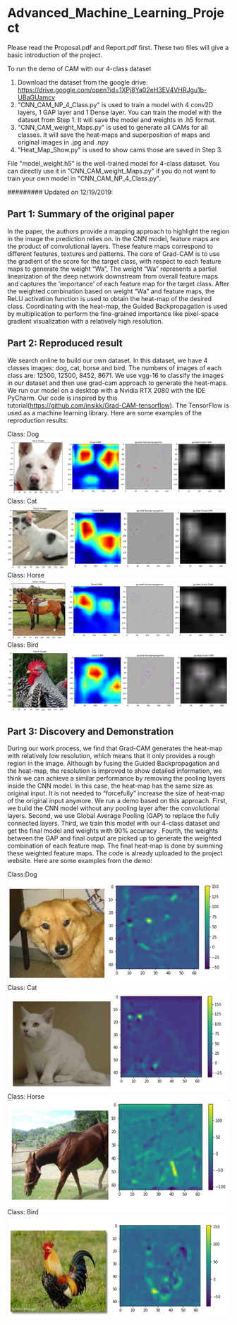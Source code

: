 # Advanced_Machine_Learning_Project

Please read the Proposal.pdf and Report.pdf first. These two files will give a basic introduction of the project. 

To run the demo of CAM with our 4-class dataset

1. Download the dataset from the google drive: https://drive.google.com/open?id=1XPj8Ya02eH3EV4VHRJgu1b-UBaGUamcv
2. "CNN_CAM_NP_4_Class.py" is used to train a model with 4 conv2D layers, 1 GAP layer and 1 Dense layer. You can train the model with the dataset from Step 1. It will save the model and weights in .h5 format.
3. "CNN_CAM_weight_Maps.py" is used to generate all CAMs for all classes. It will save the heat-maps and superposition of maps and original images in .jpg and .npy
4. "Heat_Map_Show.py" is used to show cams those are saved in Step 3.

File "model_weight.h5" is the well-trained model for 4-class dataset. You can directly use it in "CNN_CAM_weight_Maps.py" if you do not want to train your own model in "CNN_CAM_NP_4_Class.py".

#########
Updated on 12/19/2019:
## Part 1: Summary of the original paper
In the paper, the authors provide a mapping approach to highlight the region in the image the prediction relies on. In the CNN model, feature maps are the product of convolutional layers. These feature maps correspond to different features, textures and patterns. The core of Grad-CAM is to use the gradient of the score for the target class, with respect to each feature maps to generate the weight “Wa”, The weight “Wa” represents a partial linearization of the deep network downstream from overall feature maps and captures the ‘importance’ of each feature map for the target class. After the weighted combination based on weight “Wa” and feature maps, the ReLU activation function is used to obtain the heat-map of the desired class. Coordinating with the heat-map, the Guided Backpropagation is used by multiplication to perform the fine-grained importance like pixel-space gradient visualization with a relatively high resolution. 

## Part 2: Reproduced result
We search online to build our own dataset. In this dataset, we have 4 classes images: dog, cat, horse and bird. The numbers of images of each class are: 12500, 12500, 8452, 8671. We use vgg-16 to classify the images in our dataset and then use grad-cam approach to generate the heat-maps. We run our model on a desktop with a Nvidia RTX 2080 with the IDE PyCharm. Our code is inspired by this tutorial(https://github.com/insikk/Grad-CAM-tensorflow). The TensorFlow is used as a machine learning library.  Here are some examples of the reproduction results:

Class: Dog
![Reproduced_Dog](/images/reproduce_dog.png)
Class: Cat
![Reproduced_Cat](/images/reproduce_cat.png) 
Class: Horse
![Reproduced_Horse](/images/reproduce_horse.png) 
Class: Bird
![Reproduced_Bird](/images/reproduce_bird.png) 


## Part 3: Discovery and Demonstration
During our work process, we find that Grad-CAM generates the heat-map with relatively low resolution, which means that it only provides a rough region in the image. Although by fusing the Guided Backpropagation and the heat-map, the resolution is improved to show detailed information, we think we can achieve a similar performance by removing the pooling layers inside the CNN model. In this case, the heat-map has the same size as original input. It is not needed to “forcefully” increase the size of heat-map of the original input anymore. We run a demo based on this approach. First, we build the CNN model without any pooling layer after the convolutional layers. Second, we use Global Average Pooling (GAP) to replace the fully connected layers. Third, we train this model with our 4-class dataset and get the final model and weights with 90%  accuracy . Fourth, the weights between the GAP and final output are picked up to generate the weighted combination of each feature map. The final heat-map is done by summing these weighted feature maps. The code is already uploaded to the project website. Here are some examples from the demo:


Class:Dog
![Gap_Dog](/images/gap_dog.PNG)
Class: Cat
![Gap_Dog](/images/gap_cat.PNG)
Class: Horse
![Gap_Dog](/images/gap_horse.PNG)
Class: Bird
![Gap_Dog](/images/gap_bird.PNG)




















